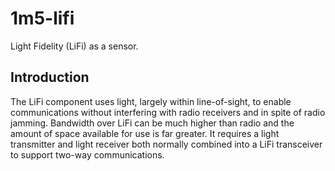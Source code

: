 # 1m5-lifi
Light Fidelity (LiFi) as a sensor.

## Introduction
The LiFi component uses light, largely within line-of-sight, to enable communications without interfering with radio receivers and in spite of radio jamming.
Bandwidth over LiFi can be much higher than radio and the amount of space available for use is far greater.
It requires a light transmitter and light receiver both normally combined into a LiFi transceiver to support two-way communications.

